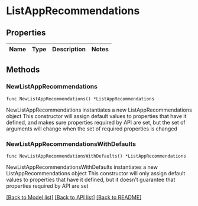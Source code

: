# ListAppRecommendations

## Properties

Name | Type | Description | Notes
------------ | ------------- | ------------- | -------------

## Methods

### NewListAppRecommendations

`func NewListAppRecommendations() *ListAppRecommendations`

NewListAppRecommendations instantiates a new ListAppRecommendations object
This constructor will assign default values to properties that have it defined,
and makes sure properties required by API are set, but the set of arguments
will change when the set of required properties is changed

### NewListAppRecommendationsWithDefaults

`func NewListAppRecommendationsWithDefaults() *ListAppRecommendations`

NewListAppRecommendationsWithDefaults instantiates a new ListAppRecommendations object
This constructor will only assign default values to properties that have it defined,
but it doesn't guarantee that properties required by API are set


[[Back to Model list]](../README.md#documentation-for-models) [[Back to API list]](../README.md#documentation-for-api-endpoints) [[Back to README]](../README.md)


